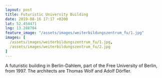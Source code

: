 ```yaml
---
layout: post
title: Futuristic University Building
date: 2019-08-16 17:17 +0200
lat: 52.454471
lng: 13.288704
feature_image: "/assets/images/weiterbildungszentrum_fu/1.jpg"
images: [
  /assets/images/weiterbildungszentrum_fu/1.jpg,
  /assets/images/weiterbildungszentrum_fu/2.jpg
]
---
```


A futuristic building in Berlin-Dahlem, part of the Free University of Berlin, from 1997. The architects are Thomas Wolf and Adolf Dörfler.
